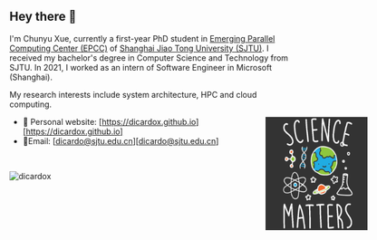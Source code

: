 ## Hey there 👋

I'm Chunyu Xue, currently a first-year PhD student in [Emerging Parallel Computing Center (EPCC)](http://epcc.sjtu.edu.cn) of [Shanghai Jiao Tong University (SJTU)](https://www.sjtu.edu.cn). I received my bachelor's degree in Computer Science and Technology from SJTU. In 2021, I worked as an intern of Software Engineer in Microsoft (Shanghai). 

My research interests include system architecture, HPC and cloud computing. 

<img align="right" alt="GIF" src="https://github.com/DicardoX/DicardoX/blob/main/PYeT.gif?raw=true" width="180" height="200" style="position:absolute; right:100px" />

- 💼 Personal website:  [https://dicardox.github.io][https://dicardox.github.io]
- 📮Email: [dicardo@sjtu.edu.cn][dicardo@sjtu.edu.cn]

<br>

<p align="left"> <img src="https://github-readme-stats.vercel.app/api?username=dicardox&show_icons=true&theme=gotham" alt="dicardox" />



